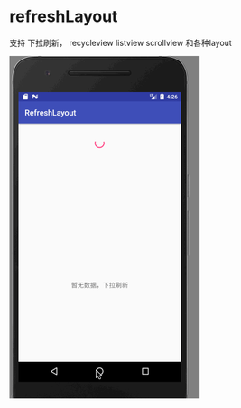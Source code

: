 # refreshLayout
支持 下拉刷新， recycleview listview scrollview  和各种layout

![listview](https://github.com/wanghao200906/refreshLayout/blob/master/images/listview.gif)
